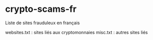 # crypto-scams-fr
Liste de sites frauduleux en français

websites.txt : sites liés aux cryptomonnaies
misc.txt : autres sites liés
